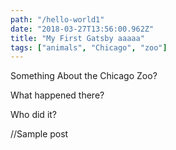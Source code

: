 ```yaml
---
path: "/hello-world1"
date: "2018-03-27T13:56:00.962Z"
title: "My First Gatsby aaaaa"
tags: ["animals", "Chicago", "zoo"]
---
```


Something About the Chicago Zoo?

What happened there?

Who did it?

//Sample post
